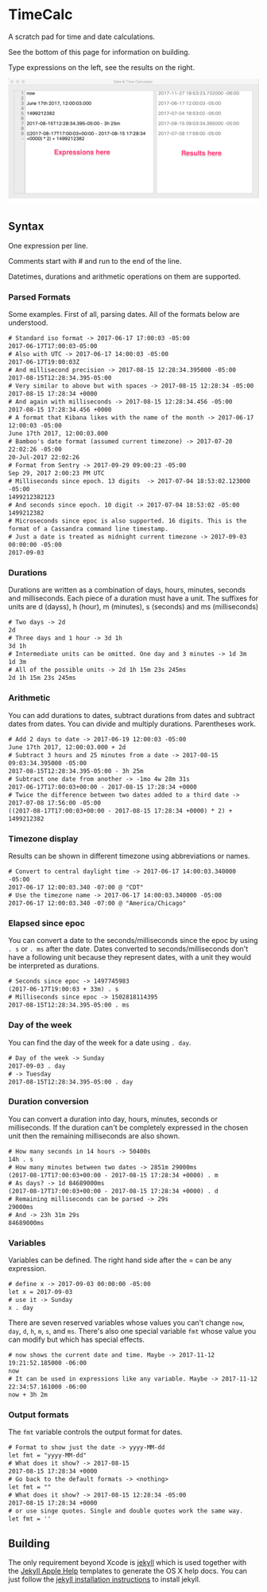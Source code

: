 # TimeCalc

A scratch pad for time and date calculations.

See the bottom of this page for information on building.

Type expressions on the left, see the results on the right.

![](TimeCalcOverview.png)

## Syntax

One expression per line.

Comments start with # and run to the end of the line.

Datetimes, durations and arithmetic operations on them are supported.

### Parsed Formats

Some examples. First of all, parsing dates.  All of the formats below are understood.

    # Standard iso format -> 2017-06-17 17:00:03 -05:00
    2017-06-17T17:00:03-05:00
    # Also with UTC -> 2017-06-17 14:00:03 -05:00
    2017-06-17T19:00:03Z
    # And millisecond precision -> 2017-08-15 12:28:34.395000 -05:00
    2017-08-15T12:28:34.395-05:00
    # Very similar to above but with spaces -> 2017-08-15 12:28:34 -05:00
    2017-08-15 17:28:34 +0000
    # And again with milliseconds -> 2017-08-15 12:28:34.456 -05:00
    2017-08-15 17:28:34.456 +0000
    # A format that Kibana likes with the name of the month -> 2017-06-17 12:00:03 -05:00
    June 17th 2017, 12:00:03.000
    # Bamboo's date format (assumed current timezone) -> 2017-07-20 22:02:26 -05:00
    20-Jul-2017 22:02:26
    # Format from Sentry -> 2017-09-29 09:00:23 -05:00
    Sep 29, 2017 2:00:23 PM UTC
    # Milliseconds since epoch. 13 digits  -> 2017-07-04 18:53:02.123000 -05:00
    1499212382123
    # And seconds since epoch. 10 digit -> 2017-07-04 18:53:02 -05:00
    1499212382
    # Microseconds since epoc is also supported. 16 digits. This is the format of a Cassandra command line timestamp.
    # Just a date is treated as midnight current timezone -> 2017-09-03 00:00:00 -05:00
    2017-09-03

### Durations

Durations are written as a combination of days, hours, minutes, seconds and milliseconds.
Each piece of a duration must have a unit. The suffixes for units are d (dayss), h (hour), m (minutes),
s (seconds) and ms (milliseconds)

    # Two days -> 2d
    2d
    # Three days and 1 hour -> 3d 1h
    3d 1h
    # Intermediate units can be omitted. One day and 3 minutes -> 1d 3m
    1d 3m
    # All of the possible units -> 2d 1h 15m 23s 245ms
    2d 1h 15m 23s 245ms

### Arithmetic

You can add durations to dates, subtract durations from dates and subtract dates from dates.
You can divide and multiply durations. Parentheses work.

    # Add 2 days to date -> 2017-06-19 12:00:03 -05:00
    June 17th 2017, 12:00:03.000 + 2d
    # Subtract 3 hours and 25 minutes from a date -> 2017-08-15 09:03:34.395000 -05:00
    2017-08-15T12:28:34.395-05:00 - 3h 25m
    # Subtract one date from another -> -1mo 4w 28m 31s
    2017-06-17T17:00:03+00:00 - 2017-08-15 17:28:34 +0000
    # Twice the difference between two dates added to a third date -> 2017-07-08 17:56:00 -05:00
    ((2017-08-17T17:00:03+00:00 - 2017-08-15 17:28:34 +0000) * 2) + 1499212382
    
### Timezone display

Results can be shown in different timezone using abbreviations or names.

    # Convert to central daylight time -> 2017-06-17 14:00:03.340000 -05:00
    2017-06-17 12:00:03.340 -07:00 @ "CDT"
    # Use the timezone name -> 2017-06-17 14:00:03.340000 -05:00
    2017-06-17 12:00:03.340 -07:00 @ "America/Chicago"

### Elapsed since epoc

You can convert a date to the seconds/milliseconds since the epoc by using `. s` or `. ms` after the date.
Dates converted to seconds/milliseconds don't have a following unit because they represent dates,
with a unit they would be interpreted as durations.

    # Seconds since epoc -> 1497745983
    (2017-06-17T19:00:03 + 33m) . s
    # Milliseconds since epoc -> 1502818114395
    2017-08-15T12:28:34.395-05:00 . ms

### Day of the week

You can find the day of the week for a date using  `. day`.

    # Day of the week -> Sunday
    2017-09-03 . day
    # -> Tuesday
    2017-08-15T12:28:34.395-05:00 . day

### Duration conversion

You can convert a duration into day, hours, minutes, seconds or milliseconds. If the duration can't be completely
expressed in the chosen unit then the remaining milliseconds are also shown.

    # How many seconds in 14 hours -> 50400s
    14h . s
    # How many minutes between two dates -> 2851m 29000ms
    (2017-08-17T17:00:03+00:00 - 2017-08-15 17:28:34 +0000) . m
    # As days? -> 1d 84689000ms
    (2017-08-17T17:00:03+00:00 - 2017-08-15 17:28:34 +0000) . d
    # Remaining milliseconds can be parsed -> 29s
    29000ms
    # And -> 23h 31m 29s
    84689000ms
    
### Variables

Variables can be defined. The right hand side after the = can be any expression.

    # define x -> 2017-09-03 00:00:00 -05:00
    let x = 2017-09-03
    # use it -> Sunday
    x . day

There are seven reserved variables whose values you can't change `now`, `day`, `d`, `h`, `m`, `s`, and `ms`.
There's also one special variable `fmt` whose value you can modify but which has special effects.

    # now shows the current date and time. Maybe -> 2017-11-12 19:21:52.185000 -06:00
    now
    # It can be used in expressions like any variable. Maybe -> 2017-11-12 22:34:57.161000 -06:00
    now + 3h 2m

### Output formats

The `fmt` variable controls the output format for dates.

    # Format to show just the date -> yyyy-MM-dd
    let fmt = "yyyy-MM-dd"
    # What does it show? -> 2017-08-15
    2017-08-15 17:28:34 +0000
    # Go back to the default formats -> <nothing>
    let fmt = ""
    # What does it show? -> 2017-08-15 12:28:34 -05:00
    2017-08-15 17:28:34 +0000
    # or use singe quotes. Single and double quotes work the same way.
    let fmt = ''

## Building

The only requirement beyond Xcode is [jekyll](https://jekyllrb.com) which is used together with the [Jekyll Apple Help](https://github.com/chuckhoupt/jekyll-apple-help) templates to  generate the OS X help docs. You can just follow the [jekyll installation instructions](https://jekyllrb.com/docs/installation/) to install jekyll.
